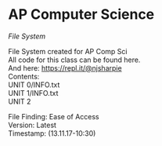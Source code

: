 # AP Computer Science
*File System*

File System created for AP Comp Sci  
All code for this class can be found here.  
And here: https://repl.it/@njsharpie  
Contents:  
	UNIT 0/INFO.txt  
	UNIT 1/INFO.txt  
	UNIT 2  
  
File Finding: Ease of Access  
Version: Latest   
Timestamp: (13.11.17-10:30<AM>)  
